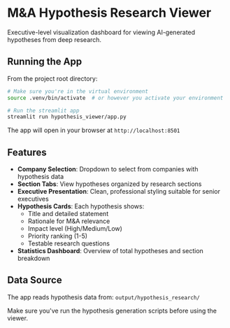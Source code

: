 # M&A Hypothesis Research Viewer

Executive-level visualization dashboard for viewing AI-generated hypotheses from deep research.

## Running the App

From the project root directory:

```bash
# Make sure you're in the virtual environment
source .venv/bin/activate  # or however you activate your environment

# Run the streamlit app
streamlit run hypothesis_viewer/app.py
```

The app will open in your browser at `http://localhost:8501`

## Features

- **Company Selection**: Dropdown to select from companies with hypothesis data
- **Section Tabs**: View hypotheses organized by research sections
- **Executive Presentation**: Clean, professional styling suitable for senior executives
- **Hypothesis Cards**: Each hypothesis shows:
  - Title and detailed statement
  - Rationale for M&A relevance
  - Impact level (High/Medium/Low)
  - Priority ranking (1-5)
  - Testable research questions
- **Statistics Dashboard**: Overview of total hypotheses and section breakdown

## Data Source

The app reads hypothesis data from: `output/hypothesis_research/`

Make sure you've run the hypothesis generation scripts before using the viewer.